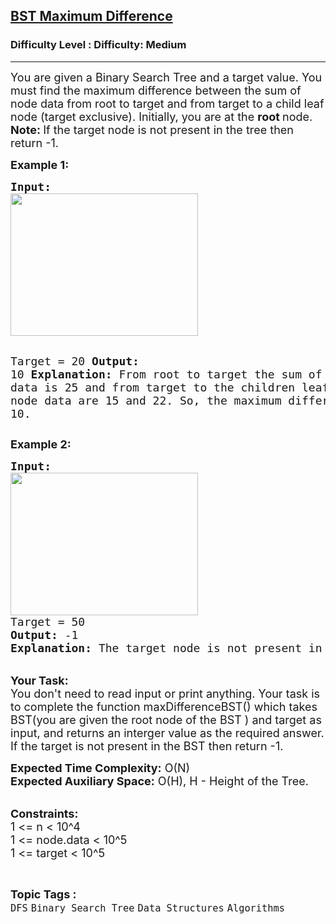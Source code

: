 <h2><a href="https://www.geeksforgeeks.org/problems/bst-maximum-difference--170647/1?page=2&difficulty=Medium&status=unsolved,attempted&sortBy=accuracy">BST Maximum Difference</a></h2><h3>Difficulty Level : Difficulty: Medium</h3><hr><div class="problems_problem_content__Xm_eO"><p><span style="font-size: 18px;">You are given a Binary Search Tree and a target value. You must&nbsp;find the maximum difference between the sum of node data from root to target and from target to a child leaf node (target exclusive). Initially, you are at the <strong>root </strong>node.<br><strong>Note: </strong>If the target node is not present in the tree&nbsp;then return -1.</span></p>
<p><strong><span style="font-size: 18px;">Example 1:</span></strong></p>
<pre><span style="font-size: 18px;"><strong>Input:</strong></span>
<img style="height: 228px; width: 300px;" src="https://media.geeksforgeeks.org/img-practice/BSTDownwardTraversal-1662975635.png" alt="">

<span style="font-size: 18px;">Target = 20
<strong>Output:</strong> 10
<strong>Explanation:</strong> From root to target the sum of node data is 25 and from target to the children leaf nodes the sums of the node data are 15 and 22. So, the maximum difference will be (25-15) = 10.
</span></pre>
<p><strong><span style="font-size: 18px;">Example 2:</span></strong></p>
<pre><strong><span style="font-size: 18px;">Input:</span>
</strong><img style="height: 228px; width: 300px;" src="https://media.geeksforgeeks.org/img-practice/BSTDownwardTraversal-1662975635.png" alt="">
<span style="font-size: 18px;">Target = 50
<strong>Output:</strong> -1
<strong>Explanation:</strong> The target node is not present in the tree.</span>
</pre>
<p><br><span style="font-size: 18px;"><strong>Your Task:</strong><br>You don't need to read input or print anything. Your task is to complete the function maxDifferenceBST() which takes BST(you are given the root node of the BST&nbsp;)&nbsp;and target&nbsp;as input, and returns an interger value as the required answer. If the target is not present in the BST&nbsp;then return -1.</span></p>
<p><span style="font-size: 18px;"><strong>Expected Time Complexity:</strong>&nbsp;O(N)<br><strong>Expected Auxiliary Space:</strong>&nbsp;O(H), H - Height of the Tree.</span></p>
<p><br><span style="font-size: 18px;"><strong>Constraints:</strong><br>1 &lt;= n &lt;&nbsp;10^4<br>1 &lt;= node.data&nbsp;&lt;&nbsp;10^5<br>1 &lt;= target &lt;&nbsp;10^5</span></p></div><br><p><span style=font-size:18px><strong>Topic Tags : </strong><br><code>DFS</code>&nbsp;<code>Binary Search Tree</code>&nbsp;<code>Data Structures</code>&nbsp;<code>Algorithms</code>&nbsp;